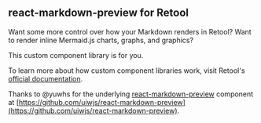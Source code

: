 ## react-markdown-preview for Retool

Want some more control over how your Markdown renders in Retool? Want to render inline Mermaid.js charts, graphs, and graphics?

This custom component library is for you.

To learn more about how custom component libraries work, visit Retool's [official documentation](https://docs.retool.com/apps/guides/custom/custom-component-libraries).

Thanks to @yuwhs for the underlying [react-markdown-preview](https://github.com/uiwjs/react-markdown-preview) component at [https://github.com/uiwjs/react-markdown-preview](https://github.com/uiwjs/react-markdown-preview).